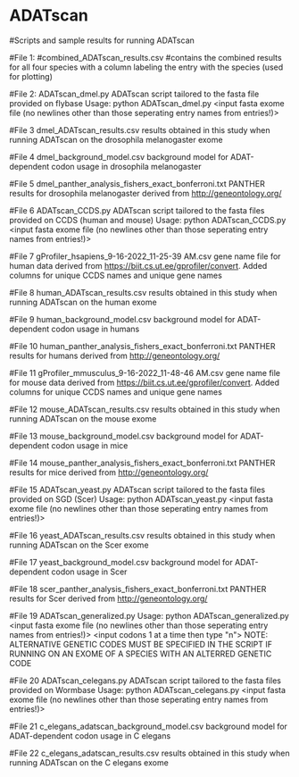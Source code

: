 # ADATscan
#Scripts and sample results for running ADATscan

#File 1:
#combined_ADATscan_results.csv
#contains the combined results for all four species with a column labeling the entry with the species (used for plotting)

#File 2: 
ADATscan_dmel.py
ADATscan script tailored to the fasta file provided on flybase 
Usage: python ADATscan_dmel.py <input fasta exome file (no newlines other than those seperating entry names from entries!)> <background model filename> <results filename>
  
#File 3
dmel_ADATscan_results.csv
results obtained in this study when running ADATscan on the drosophila melanogaster exome 
  
#File 4
dmel_background_model.csv
background model for ADAT-dependent codon usage in drosophila melanogaster 
  
#File 5
dmel_panther_analysis_fishers_exact_bonferroni.txt
PANTHER results for drosophila melanogaster derived from http://geneontology.org/

#File 6
ADATscan_CCDS.py
ADATscan script tailored to the fasta files provided on CCDS (human and mouse) 
Usage: python ADATscan_CCDS.py <input fasta exome file (no newlines other than those seperating entry names from entries!)> <background model filename> <results filename>

#File 7
gProfiler_hsapiens_9-16-2022_11-25-39 AM.csv
gene name file for human data derived from https://biit.cs.ut.ee/gprofiler/convert. Added columns for unique CCDS names and unique gene names 

#File 8
human_ADATscan_results.csv
results obtained in this study when running ADATscan on the human exome 

#File 9
human_background_model.csv
background model for ADAT-dependent codon usage in humans

#File 10
human_panther_analysis_fishers_exact_bonferroni.txt
PANTHER results for humans derived from http://geneontology.org/

#File 11
gProfiler_mmusculus_9-16-2022_11-48-46 AM.csv
gene name file for mouse data derived from https://biit.cs.ut.ee/gprofiler/convert. Added columns for unique CCDS names and unique gene names 

#File 12
mouse_ADATscan_results.csv
results obtained in this study when running ADATscan on the mouse exome 

#File 13
mouse_background_model.csv
background model for ADAT-dependent codon usage in mice

#File 14
mouse_panther_analysis_fishers_exact_bonferroni.txt
PANTHER results for mice derived from http://geneontology.org/

#File 15
ADATscan_yeast.py
ADATscan script tailored to the fasta files provided on SGD (Scer) 
Usage: python ADATscan_yeast.py <input fasta exome file (no newlines other than those seperating entry names from entries!)> <background model filename> <results filename>

#File 16
yeast_ADATscan_results.csv
results obtained in this study when running ADATscan on the Scer exome 

#File 17
yeast_background_model.csv
background model for ADAT-dependent codon usage in Scer

#File 18 
scer_panther_analysis_fishers_exact_bonferroni.txt
PANTHER results for Scer derived from http://geneontology.org/

#File 19 
ADATscan_generalized.py
Usage: python ADATscan_generalized.py <input fasta exome file (no newlines other than those seperating entry names from entries!)> <background model filename> <results filename> <input codons 1 at a time then type "n">
NOTE: ALTERNATIVE GENETIC CODES MUST BE SPECIFIED IN THE SCRIPT IF RUNNING ON AN EXOME OF A SPECIES WITH AN ALTERRED GENETIC CODE

#File 20 
ADATscan_celegans.py
ADATscan script tailored to the fasta files provided on Wormbase
Usage: python ADATscan_celegans.py <input fasta exome file (no newlines other than those seperating entry names from entries!)> <background model filename> <results filename>

#File 21
c_elegans_adatscan_background_model.csv
background model for ADAT-dependent codon usage in C elegans

#File 22 
c_elegans_adatscan_results.csv
results obtained in this study when running ADATscan on the C elegans exome 

